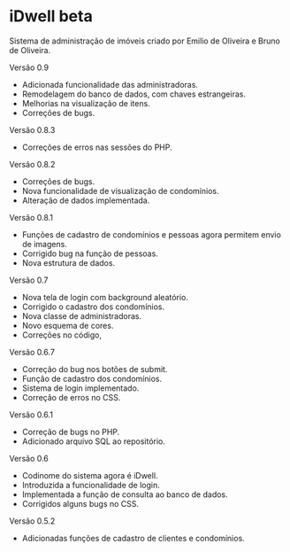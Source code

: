 # iDwell beta
Sistema de administração de imóveis criado por Emilio de Oliveira e Bruno de Oliveira.

Versão 0.9
- Adicionada funcionalidade das administradoras.
- Remodelagem do banco de dados, com chaves estrangeiras.
- Melhorias na visualização de itens.
- Correções de bugs.

Versão 0.8.3
- Correções de erros nas sessões do PHP.

Versão 0.8.2
- Correções de bugs.
- Nova funcionalidade de visualização de condomínios.
- Alteração de dados implementada.

Versão 0.8.1
- Funções de cadastro de condomínios e pessoas agora permitem envio de imagens.
- Corrigido bug na função de pessoas.
- Nova estrutura de dados.

Versão 0.7
- Nova tela de login com background aleatório.
- Corrigido o cadastro dos condomínios.
- Nova classe de administradoras.
- Novo esquema de cores.
- Correções no código,

Versão 0.6.7
- Correção do bug nos botões de submit.
- Função de cadastro dos condomínios.
- Sistema de login implementado.
- Correção de erros no CSS.

Versão 0.6.1
- Correção de bugs no PHP.
- Adicionado arquivo SQL ao repositório.

Versão 0.6
- Codinome do sistema agora é iDwell.
- Introduzida a funcionalidade de login.
- Implementada a função de consulta ao banco de dados.
- Corrigidos alguns bugs no CSS.

Versão 0.5.2
- Adicionadas funções de cadastro de clientes e condomínios.




